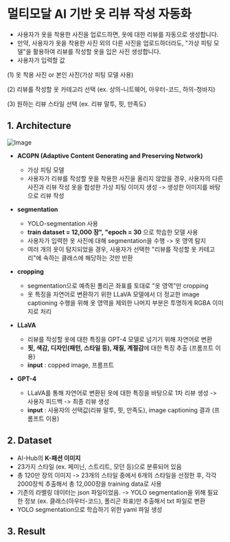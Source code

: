 # 멀티모달 AI 기반 옷 리뷰 작성 자동화

- 사용자가 옷을 착용한 사진을 업로드하면, 옷에 대한 리뷰를 자동으로 생성합니다.
- 만약, 사용자가 옷을 착용한 사진 외의 다른 사진을 업로드하더라도, "가상 피팅 모델"을 활용하여 리뷰를 작성할 옷을 입은 사진 생성합니다.
- 사용자가 입력할 값

(1) 옷 착용 사진 or 본인 사진(가상 피팅 모델 사용)

(2) 리뷰를 작성할 옷 카테고리 선택 (ex. 상의-니트웨어, 아우터-코드, 하의-청바지)

(3) 원하는 리뷰 스타일 선택 (ex. 리뷰 말투, 핏, 만족도)

## 1. Architecture

![Image](https://github.com/user-attachments/assets/ea0644a5-5cb1-4676-955d-39e09765aded)

- **ACGPN (Adaptive Content Generating and Preserving Network)**
    - 가상 피팅 모델
    - 사용자가 리뷰를 작성할 옷을 착용한 사진을 올리지 않았을 경우, 사용자의 다른 사진과 리뷰 작성 옷을 합성한 가상 피팅 이미지 생성 -> 생성한 이미지를 바탕으로 리뷰 작성

- **segmentation**

  - YOLO-segmentation 사용
  - **train dataset = 12,000 장", "epoch = 30** 으로 학습한 모델 사용
  - 사용자가 입력한 옷 사진에 대해 segmentation을 수행 -> 옷 영역 탐지
  - 여러 개의 옷이 탐지되었을 경우, 사용자가 선택한 "리뷰를 작성할 옷 카테고리"에 속하는 클래스에 해당하는 것만 반환

- **cropping**
    - segmentation으로 예측된 폴리곤 좌표를 토대로 "옷 영역"만 cropping
    - 옷 특징을 자연어로 변환하기 위한 LLaVA 모델에서 더 정교한 image captioning 수행을 위해 옷 영역을 제외한 나머지 부분은 투명하게 RGBA 이미지로 처리
 
- **LLaVA**
    - 리뷰를 작성할 옷에 대한 특징을 GPT-4 모델로 넘기기 위해 자연어로 변환
    - **핏, 색감, 디자인(패턴, 스타일 등), 재질, 계절감**에 대한 특징 추출 (프롬프트 이용)
    - **input** : copped image, 프롬프트

- **GPT-4**
    - LLaVA를 통해 자연어로 변환된 옷에 대한 특징을 바탕으로 1차 리뷰 생성 -> 사용자 피드백 -> 최종 리뷰 생성
    - **input** : 사용자의 선택값(리뷰 말투, 핏, 만족도), image captioning 결과 (프롬프트 이용)



## 2. Dataset

- AI-Hub의 **K-패션 이미지**
- 23가지 스타일 (ex. 페미닌, 스트리트, 모던 등)으로 분류되어 있음
- 총 120만 장의 이미지 -> 23개의 스타일 중에서 6개의 스타일을 선정한 후, 각각 2000장씩 추출해서 총 12,000장을 training data로 사용
- 기존의 라벨링 데이터는 json 파일이었음. -> YOLO segmentation을 위해 필요한 정보 (ex. 클래스(아우터-코드), 폴리곤 좌표)만 추출해서 txt 파일로 변환
- YOLO segmentation으로 학습하기 위한 yaml 파일 생성

## 3. Result
